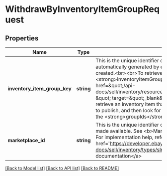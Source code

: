 # WithdrawByInventoryItemGroupRequest

## Properties
Name | Type | Description | Notes
------------ | ------------- | ------------- | -------------
**inventory_item_group_key** | **string** | This is the unique identifier of the inventory item group. This identifier is automatically generated by eBay once an inventory item group is created.&lt;br&gt;&lt;br&gt;To retrieve an &lt;strong&gt;inventoryItemGroupKey&lt;/strong&gt; value, you can use the &lt;a href&#x3D;\&quot;/api-docs/sell/inventory/resources/inventory_item/methods/getInventoryItem \&quot; target&#x3D;\&quot;_blank\&quot;&gt;getInventoryItem&lt;/a&gt; method to retrieve an inventory item that is known to be in the inventory item group to publish, and then look for the inventory item group identifier under the &lt;strong&gt;groupIds&lt;/strong&gt; container in the response of that call. | [optional] 
**marketplace_id** | **string** | This is the unique identifier of the eBay site for which the offer will be made available. See &lt;b&gt;MarketplaceEnum&lt;/b&gt; for supported values. For implementation help, refer to &lt;a href&#x3D;&#x27;https://developer.ebay.com/api-docs/sell/inventory/types/slr:MarketplaceEnum&#x27;&gt;eBay API documentation&lt;/a&gt; | [optional] 

[[Back to Model list]](../../README.md#documentation-for-models) [[Back to API list]](../../README.md#documentation-for-api-endpoints) [[Back to README]](../../README.md)

